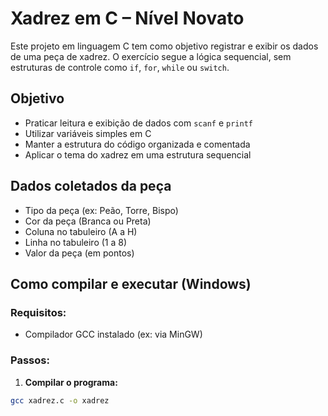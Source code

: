 # Xadrez em C – Nível Novato

Este projeto em linguagem C tem como objetivo registrar e exibir os dados de uma peça de xadrez. O exercício segue a lógica sequencial, sem estruturas de controle como `if`, `for`, `while` ou `switch`.

## Objetivo

- Praticar leitura e exibição de dados com `scanf` e `printf`
- Utilizar variáveis simples em C
- Manter a estrutura do código organizada e comentada
- Aplicar o tema do xadrez em uma estrutura sequencial

## Dados coletados da peça

- Tipo da peça (ex: Peão, Torre, Bispo)
- Cor da peça (Branca ou Preta)
- Coluna no tabuleiro (A a H)
- Linha no tabuleiro (1 a 8)
- Valor da peça (em pontos)

## Como compilar e executar (Windows)

### Requisitos:
- Compilador GCC instalado (ex: via MinGW)

### Passos:

1. **Compilar o programa:**
```bash
gcc xadrez.c -o xadrez
